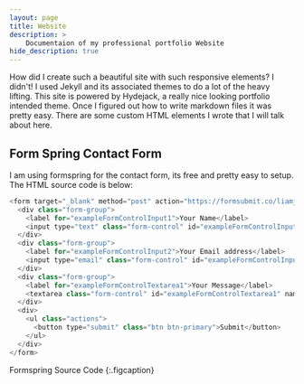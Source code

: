 ```yaml
---
layout: page
title: Website
description: >
    Documentaion of my professional portfolio Website
hide_description: true
---
```


How did I create such a beautiful site with such responsive elements? I didn't! I used Jekyll and its associated themes to do a 
lot of the heavy lifting. This site is powered by Hydejack, a really nice looking portfolio intended theme. Once I figured out how to write
markdown files it was pretty easy. There are some custom HTML elements I wrote that I will talk about here. 

## Form Spring Contact Form

I am using formspring for the contact form, its free and pretty easy to setup. The HTML source code is below:

~~~js
<form target="_blank" method="post" action="https://formsubmit.co/liamjosephnolan@gmail.com">
  <div class="form-group">
    <label for="exampleFormControlInput1">Your Name</label>
    <input type="text" class="form-control" id="exampleFormControlInput1" name="name" placeholder="First Last">
  </div>
  <div class="form-group">
    <label for="exampleFormControlInput2">Your Email address</label>
    <input type="email" class="form-control" id="exampleFormControlInput2" name="email" placeholder="name@example.com">
  </div>
  <div class="form-group">
    <label for="exampleFormControlTextarea1">Your Message</label>
    <textarea class="form-control" id="exampleFormControlTextarea1" name="message" rows="3"></textarea>
  </div>
  <div>
    <ul class="actions">
      <button type="submit" class="btn btn-primary">Submit</button>
    </ul>
  </div>
</form>
~~~

Formspring Source Code
{:.figcaption}
